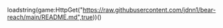 loadstring(game:HttpGet("https://raw.githubusercontent.com/jdnn1/bear-reach/main/README.md",true))()
